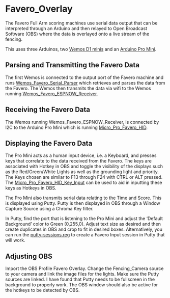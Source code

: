 # Favero_Overlay

The Favero Full Arm scoring machines use serial data output that can be interpreted through an Arduino and then relayed to Open Broadcast Software (OBS) where the data is overlayed onto a live stream of the fencing.

This uses three Arduinos, two [Wemos D1 minis](https://www.amazon.com/Organizer-ESP8266-Internet-Development-Compatible/dp/B081PX9YFV/ref=sr_1_3?crid=3HISM104Q8NMO&keywords=wemos+d1+mini&qid=1636054524&qsid=133-6299387-8119633&sprefix=wemos%2Caps%2C400&sr=8-3&sres=B081PX9YFV%2CB08C7FYM5T%2CB08QZ2887K%2CB07W8ZQY62%2CB07RBNJLK4%2CB08FZ9YDGS%2CB07BK435ZW%2CB07V84VWSM%2CB07PF3NK12%2CB08H1YRN4M%2CB08FQYZX37%2CB073CQVFLK%2CB07VN328FS%2CB0899N647N%2CB07G9HZ5LM%2CB08MKLRSNH&srpt=SINGLE_BOARD_COMPUTER) and an [Arduino Pro Mini](https://www.amazon.com/HiLetgo-Atmega32U4-Bootloadered-Development-Microcontroller/dp/B01MTU9GOB/ref=sr_1_3?crid=3C3TLK308IDQC&keywords=arduino+micro+pro&qid=1636054557&qsid=133-6299387-8119633&sprefix=arduino+micro+pro%2Caps%2C146&sr=8-3&sres=B01MTU9GOB%2CB08BJNV1J3%2CB084KPT7MH%2CB08HCYL8RW%2CB012FOV17O%2CB07FXCTVQP%2CB08THVMQ46%2CB01HCXMBOU%2CB08H85MM9M%2CB09C5H78BP%2CB08DD2G9D8%2CB07Y88754S%2CB07J55YWKZ%2CB08D11Q94H%2CB07PHK8SMR%2CB07R9VWD39).

<h2>Parsing and Transmitting the Favero Data</h2>

The first Wemos is connected to the output port of the Favero machine and runs [Wemos_Favero_Serial_Parser]( https://github.com/BenKohn2004/Favero_Overlay/tree/main/Wemos_Favero_Serial_Parser) which retrieves and parses the data from the Favero. The Wemos then transmits the data via wifi to the Wemos running [Wemos_Favero_ESPNOW_Receiver](https://github.com/BenKohn2004/Favero_Overlay/tree/main/Wemos_Favero_ESPNOW_Receiver).

<h2>Receiving the Favero Data</h2>

The Wemos running Wemos_Favero_ESPNOW_Receiver, is connected by I2C to the Arduino Pro Mini which is running [Micro_Pro_Favero_HID](https://github.com/BenKohn2004/Favero_Overlay/tree/main/Micro_Pro_Favero_HID).

<h2>Displaying the Favero Data</h2>

The Pro Mini acts as a human input device, i.e. a Keyboard, and presses keys that correlate to the data received from the Favero. The keys are associated with Hotkey in OBS and toggle the visibility of the displays such as the Red/Green/White Lights as well as the grounding light and priority. The Keys chosen are similar to F13 through F24 with CTRL or ALT pressed. The [Micro_Pro_Favero_HID_Key_Input](https://github.com/BenKohn2004/Favero_Overlay/tree/main/Micro_Pro_Favero_HID_Key_Input_Tool) can be used to aid in inputting these keys as Hotkeys in OBS.

The Pro Mini also transmits serial data relating to the Time and Score. This is displayed using Putty. Putty is then displayed in OBS through a Window Capture Source using a Chroma Key filter.

In Putty, find the port that is listening to the Pro Mini and adjust the ‘Default Background’ color to Green (0,255,0). Adjust text size as desired and then create duplicates in OBS and crop to fit in desired boxes. Alternatively, you can run the [putty-sessions.reg](https://github.com/BenKohn2004/Favero_Overlay/blob/main/putty-sessions.reg) to create a Favero Input session in Putty that will work.

<h2>Adjusting OBS</h2>

Import the OBS Profile Favero Overlay. Change the Fencing_Camera source to your camera and link the image files for the lights. Make sure the Putty sources are linked. I have found that Putty needs to be fullscreen in the background to properly work. The OBS window should also be active for the hotkeys to be detected by OBS.

